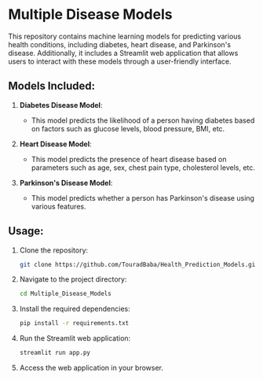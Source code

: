 # Multiple Disease Models

This repository contains machine learning models for predicting various health conditions, including diabetes, heart disease, and Parkinson's disease. Additionally, it includes a Streamlit web application that allows users to interact with these models through a user-friendly interface.

## Models Included:

1. **Diabetes Disease Model**:
   - This model predicts the likelihood of a person having diabetes based on factors such as glucose levels, blood pressure, BMI, etc.

2. **Heart Disease Model**:
   - This model predicts the presence of heart disease based on parameters such as age, sex, chest pain type, cholesterol levels, etc.

3. **Parkinson's Disease Model**:
   - This model predicts whether a person has Parkinson's disease using various features.


## Usage:

1. Clone the repository:
   ```bash
   git clone https://github.com/TouradBaba/Health_Prediction_Models.git
   ```

2. Navigate to the project directory:
   ```bash
   cd Multiple_Disease_Models
   ```

3. Install the required dependencies:
   ```bash
   pip install -r requirements.txt
   ```

4. Run the Streamlit web application:
   ```bash
   streamlit run app.py
   ```

5. Access the web application in your browser.
